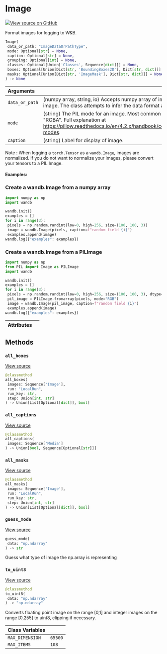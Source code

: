 # Image



[![](https://www.tensorflow.org/images/GitHub-Mark-32px.png)View source on GitHub](https://www.github.com/wandb/client/tree/latest/wandb/sdk/data_types/image.py#L60-L652)



Format images for logging to W&B.

```python
Image(
 data_or_path: "ImageDataOrPathType",
 mode: Optional[str] = None,
 caption: Optional[str] = None,
 grouping: Optional[int] = None,
 classes: Optional[Union['Classes', Sequence[dict]]] = None,
 boxes: Optional[Union[Dict[str, 'BoundingBoxes2D'], Dict[str, dict]]] = None,
 masks: Optional[Union[Dict[str, 'ImageMask'], Dict[str, dict]]] = None
) -> None
```





| Arguments | |
| :--- | :--- |
| `data_or_path` | (numpy array, string, io) Accepts numpy array of image data, or a PIL image. The class attempts to infer the data format and converts it. |
| `mode` | (string) The PIL mode for an image. Most common are "L", "RGB", "RGBA". Full explanation at https://pillow.readthedocs.io/en/4.2.x/handbook/concepts.html#concept-modes. |
| `caption` | (string) Label for display of image. |


Note : When logging a `torch.Tensor` as a `wandb.Image`, images are normalized. If you do not want to normalize your images, please convert your tensors to a PIL Image.

#### Examples:

### Create a wandb.Image from a numpy array

```python
import numpy as np
import wandb

wandb.init()
examples = []
for i in range(3):
 pixels = np.random.randint(low=0, high=256, size=(100, 100, 3))
 image = wandb.Image(pixels, caption=f"random field {i}")
 examples.append(image)
wandb.log({"examples": examples})
```

### Create a wandb.Image from a PILImage

```python
import numpy as np
from PIL import Image as PILImage
import wandb

wandb.init()
examples = []
for i in range(3):
 pixels = np.random.randint(low=0, high=256, size=(100, 100, 3), dtype=np.uint8)
 pil_image = PILImage.fromarray(pixels, mode="RGB")
 image = wandb.Image(pil_image, caption=f"random field {i}")
 examples.append(image)
wandb.log({"examples": examples})
```




| Attributes | |
| :--- | :--- |



## Methods

### `all_boxes`



[View source](https://www.github.com/wandb/client/tree/latest/wandb/sdk/data_types/image.py#L573-L594)

```python
@classmethod
all_boxes(
 images: Sequence['Image'],
 run: "LocalRun",
 run_key: str,
 step: Union[int, str]
) -> Union[List[Optional[dict]], bool]
```




### `all_captions`



[View source](https://www.github.com/wandb/client/tree/latest/wandb/sdk/data_types/image.py#L596-L600)

```python
@classmethod
all_captions(
 images: Sequence['Media']
) -> Union[bool, Sequence[Optional[str]]]
```




### `all_masks`



[View source](https://www.github.com/wandb/client/tree/latest/wandb/sdk/data_types/image.py#L550-L571)

```python
@classmethod
all_masks(
 images: Sequence['Image'],
 run: "LocalRun",
 run_key: str,
 step: Union[int, str]
) -> Union[List[Optional[dict]], bool]
```




### `guess_mode`



[View source](https://www.github.com/wandb/client/tree/latest/wandb/sdk/data_types/image.py#L434-L448)

```python
guess_mode(
 data: "np.ndarray"
) -> str
```

Guess what type of image the np.array is representing


### `to_uint8`



[View source](https://www.github.com/wandb/client/tree/latest/wandb/sdk/data_types/image.py#L450-L472)

```python
@classmethod
to_uint8(
 data: "np.ndarray"
) -> "np.ndarray"
```

Converts floating point image on the range [0,1] and integer images
on the range [0,255] to uint8, clipping if necessary.





| Class Variables | |
| :--- | :--- |
| `MAX_DIMENSION` | `65500` |
| `MAX_ITEMS` | `108` |

